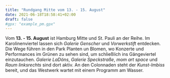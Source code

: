 ```yaml
---
title: "Rundgang Mitte vom 13. - 15. August"
date: 2021-06-18T18:58:41+02:00
draft: false
#gpx: "example_pm.gpx"
---
```


Vom **13. - 15. August** ist Hamburg Mitte und St. Pauli an der Reihe. Im Karolinenviertel lassen sich *Galerie Genscher* und *Vorwerkstift* entdecken. Die Wege führen in den Park Planten un Blomen, wo 
Konzerte und Performances im Grünen zu sehen sind, um schließlich ins Gängeviertel einzutauchen. *Galerie LaDöns*, *Galerie Speckstraße*, *mom art space* und *Raum linksrechts* sind dort aktiv. An den 
Colonnaden steht der *Kunst-Imbiss* bereit, und das Westwerk wartet mit einem Programm am Wasser.
